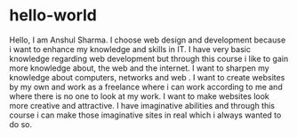 # hello-world
 Hello, I am Anshul Sharma. I choose web design and development because i want to enhance my knowledge and skills in IT. I have very basic knowledge regarding web development but through this course i like to gain more knowledge about, the web and the internet. I want to sharpen my knowledge about computers, networks and web . I want to create websites by my own and work as a freelance where i can work according to me and where there is no one to look at my work. I want to make websites look more creative and attractive. I have imaginative abilities and through this course i can make those imaginative sites in real which i always wanted to do so.   